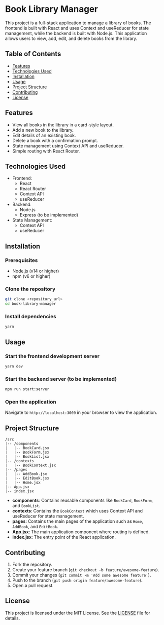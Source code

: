# Book Library Manager

This project is a full-stack application to manage a library of books. The frontend is built with React and uses Context and useReducer for state management, while the backend is built with Node.js. This application allows users to view, add, edit, and delete books from the library.

## Table of Contents
- [Features](#features)
- [Technologies Used](#technologies-used)
- [Installation](#installation)
- [Usage](#usage)
- [Project Structure](#project-structure)
- [Contributing](#contributing)
- [License](#license)

## Features
- View all books in the library in a card-style layout.
- Add a new book to the library.
- Edit details of an existing book.
- Delete a book with a confirmation prompt.
- State management using Context API and useReducer.
- Simple routing with React Router.

## Technologies Used
- Frontend:
  - React
  - React Router
  - Context API
  - useReducer
- Backend:
  - Node.js
  - Express (to be implemented)
- State Management:
  - Context API
  - useReducer

## Installation
### Prerequisites
- Node.js (v14 or higher)
- npm (v6 or higher)

### Clone the repository
```bash
git clone <repository_url>
cd book-library-manager
```

### Install dependencies
```bash
yarn
```

## Usage
### Start the frontend development server
```bash
yarn dev
```

### Start the backend server (to be implemented)
```bash
npm run start:server
```

### Open the application
Navigate to `http://localhost:3000` in your browser to view the application.

## Project Structure
```
/src
|-- /components
|   |-- BookCard.jsx
|   |-- BookForm.jsx
|   |-- BookList.jsx
|-- /contexts
|   |-- BookContext.jsx
|-- /pages
|   |-- AddBook.jsx
|   |-- EditBook.jsx
|   |-- Home.jsx
|-- App.jsx
|-- index.jsx
```

- **components**: Contains reusable components like `BookCard`, `BookForm`, and `BookList`.
- **contexts**: Contains the `BookContext` which uses Context API and useReducer for state management.
- **pages**: Contains the main pages of the application such as `Home`, `AddBook`, and `EditBook`.
- **App.jsx**: The main application component where routing is defined.
- **index.jsx**: The entry point of the React application.

## Contributing
1. Fork the repository.
2. Create your feature branch (`git checkout -b feature/awesome-feature`).
3. Commit your changes (`git commit -m 'Add some awesome feature'`).
4. Push to the branch (`git push origin feature/awesome-feature`).
5. Open a pull request.

## License
This project is licensed under the MIT License. See the [LICENSE](LICENSE) file for details.
